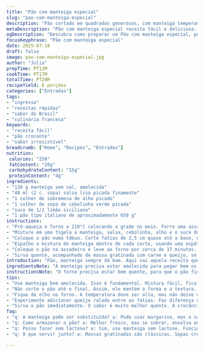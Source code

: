 ```yaml
---
title: "Pão com manteiga especial"
slug: "pao-com-manteiga-especial"
description: "Pão cortado em quadrados generosos, com manteiga temperada com ervas finas, uma pitada de cebolinha substituindo a echalote, suco de limão siciliano no lugar do comum. Assado até ficar dourado e crocante por dentro. Serve como entrada, fácil e rápido, combina com pratos cremosos como macarrão ao forno. Versão sem lactose e livre de ovos. Manteiga amolecida, salsa picada e um toque de alho para dar um twist. Receita prática para 6 pessoas."
metaDescription: "Pão com manteiga especial receita fácil e deliciosa. Aprenda a fazer essa entrada crocante com sabor único."
ogDescription: "Descubra como preparar um Pão com manteiga especial, perfeito para acompanhar pratos com queijo e carne, crocante por fora e macio por dentro."
focusKeyphrase: "Pão com manteiga especial"
date: 2025-07-18
draft: false
image: pao-com-manteiga-especial.jpg
author: "Julia"
prepTime: PT12M
cookTime: PT17M
totalTime: PT29M
recipeYield: 6 porções
categories: ["Entradas"]
tags:
- "ingresso"
- "receitas rápidas"
- "sabor do Brasil"
- "culinária francesa"
keywords:
- "receita fácil"
- "pão crocante"
- "sabor irresistível"
breadcrumb: ["Home", "Recipes", "Entradas"]
nutrition: 
 calories: "250"
 fatContent: "20g"
 carbohydrateContent: "15g"
 proteinContent: "4g"
ingredients:
- "120 g manteiga sem sal, amolecida"
- "40 ml (2 c. sopa) salsa lisa picada finamente"
- "1 colher de sobremesa de alho picado"
- "1 colher de sopa de cebolinha verde picada"
- "suco de 1/2 limão siciliano"
- "1 pão tipo italiano de aproximadamente 650 g"
instructions:
- "Pré-aqueça o forno a 210°C colocando a grade no meio. Forre uma assadeira com papel alumínio."
- "Misture em uma tigela a manteiga, salsa, cebolinha, alho e o suco do limão siciliano. Tempere com sal e pimenta do reino a gosto. Mexa até virar uma pasta homogênea."
- "Coloque o pão numa tábua. Corte fatias de 2,5 cm quase até a base, não separando completamente. Vire o pão 90 graus e repita para formar quadrados."
- "Espalhe a mistura de manteiga dentro de cada corte, usando uma espátula ou faca pequena para que penetre bem."
- "Coloque o pão na assadeira e leve ao forno por cerca de 17 minutos. A manteiga vai derreter enquanto o pão ganha crocância. Fique de olho para não queimar."
- "Sirva quente, acompanhado de massa gratinada com carne e queijo, se quiser incrementar. Ou só assim mesmo, simples e cheio de sabor."
introduction: "Pão, manteiga sempre dá bom. Aqui vai aquela receita que não enrola, só vai. Pega a manteiga, mistura verde, alho. Corta o pão em quadrados, mas não corta até o fim. A ideia é que a manteiga esconda nesse meio de cada fatia. Bota no forno quente e corre. O cheirinho vai falar mais alto que tudo. Tem limão siciliano para dar um toque cítrico, sutil, para cortar a gordura do creme. A cebolinha entra no lugar da echalote para dar frescor, e ainda um toque brasileiro. Depois de pronto? Pega e come direto. Ou coloca junto com aquela massa de domingo, macarrão com carne e queijo gratinado, clássico."
ingredientsNote: "A manteiga precisa estar amolecida para pegar bem os temperos. Aloe vera é substituído por alho para um aroma mais intenso, e cebolinha substitui echalote, porque aqui é mais acessível e funciona bem. Salsa também essencial, fresca e picadinha fino, para não ficar pedaço grande jogando na boca. O limão siciliano tem acidez mais suave que o comum, não rouba a cena do sabor, apenas equilibra. O pão italiano, por ter uma casca mais firme, vai suportar o recheio e o calor do forno, garantindo crocância por fora e maciez dentro. Essa receita não usa ovos nem lactose adicionada, o que facilita para intolerantes. Lembre de escolher pão fresco, para o resultado ficar molhadinho por dentro sem virar massa pesada."
instructionsNote: "O forno precisa estar bem quente, para que o pão fique crocante rápido sem ressecar. A manteiga no meio dos cortes vai derreter e impregnar o pão, virar aquela coisa amanteigada que a gente gosta. O truque é não cortar o pão todo, só até quase a base, para que ele continue inteiro e bonito na hora de servir. Tire a manteiga da geladeira um pouco antes para facilitar a mistura, ninguém quer pedaço duro. O tempo de forno pode variar, fique de olho, algumas vezes 15 minutos já dá. Use uma assadeira forrada para evitar sujeira e facilitar a limpeza. Também pode colocar um pouco de queijo ralado dentro das fatias para incrementar essa versão, fica show. Sirva fresco, não deixe esfriar, porque perde textura e sabor. Combine com macarrão ou sopa para um jantar reconfortante."
tips:
- "Use manteiga bem amolecida. Isso é fundamental. Mistura fácil, fica homogênea. Não tire do refrigerador na última hora."
- "Não corte o pão até o final. Assim, ele mantém a forma e a textura. Cortas tiras generosas, mas sem separar. O recheio embute melhor."
- "Fique de olho no forno. A temperatura deve ser alta, mas não deixe muito tempo. Banalidade na cozinha é deixar queimar. 15 minutos às vezes funcionam."
- "Experimente adicionar queijo ralado entre as fatias. Faz diferença no sabor. Um tipo de queijo que derrete bem, como muçarela, traz cremosidade."
- "Sirva o pão imediatamente. O sabor é muito melhor quente. A crocância some com o frio. Combine com algo cremoso, como macarrão ao forno. Muito bom."
faq:
- "q: A manteiga pode ser substituída? a: Pode usar margarina, mas o sabor muda. Experimente se quer algo diferente, mas não fica igual."
- "q: Como armazenar o pão? a: Melhor fresco, mas se sobrar, envolva em papel toalha. Refrigerador só se for cortar. Volta a esquentar pode ficar duro."
- "q: Posso fazer sem lactose? a: Sim, use manteiga sem lactose. Funciona bem, mas atenção com outros ingredientes, verifique rótulos."
- "q: O que servir junto? a: Massas gratinadas são clássicas. Sopas cremosas também. Pão combina com muita coisa. Fantástico em refeições leves."

---
```

